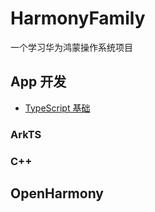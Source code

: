 # HarmonyFamily
一个学习华为鸿蒙操作系统项目
## App 开发
- [TypeScript 基础](https://github.com/shgopher/TSFamily)
### ArkTS
### C++ 
## OpenHarmony

